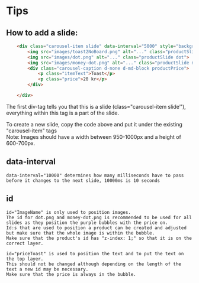 
# Tips

## How to add a slide:

```html
	<div class="carousel-item slide" data-interval="5000" style="background-color: #190f27;">
		<img src="images/toast2NoBoard.png" alt="..." class="productSlide productImage">
		<img src="images/dot.png" alt="..." class="productSlide dot">
		<img src="images/money-dot.png" alt="..." class="productSlide moneyDot">
		<div class="carousel-caption d-none d-md-block productPrice">
			<p class="itemText">Toast</p>
			<p class="price">20 kr</p>
		</div>

	</div>
```

The first div-tag tells you that this is a slide (class="carousel-item slide''), everything within this tag is a part of the slide.

To create a new slide, copy the code above and put it under the existing "carousel-item" tags <br>
Note: Images should have a width between 950-1000px and a height of 600-700px.

## data-interval
```
data-interval="10000" determines how many milliseconds have to pass before it changes to the next slide, 10000ms is 10 seconds
```

## id
 
 ```
id="ImageName" is only used to position images.
The id for dot.png and money-dot.png is recommended to be used for all slides as they position the purple bubbles with the price on.
Id:s that are used to position a product can be created and adjusted but make sure that the whole image is within the bubble.
Make sure that the product's id has "z-index: 1;" so that it is on the correct layer. 

id="priceToast" is used to position the text and to put the text on the top layer.
This should not be changed although depending on the length of the text a new id may be necessary.
Make sure that the price is always in the bubble.
```




